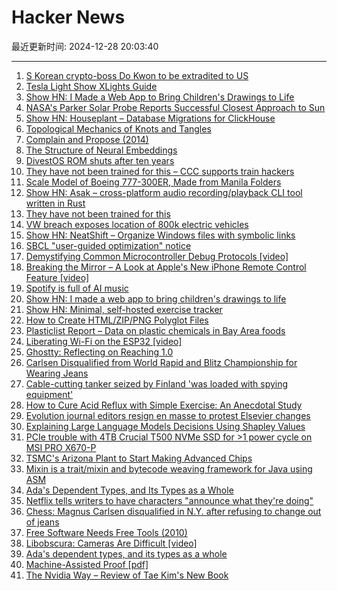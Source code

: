 # Hacker News

最近更新时间: 2024-12-28 20:03:40

--- 
1. [S Korean crypto-boss Do Kwon to be extradited to US](https://www.bbc.com/news/articles/cn7r8xr3v76o) 
2. [Tesla Light Show XLights Guide](https://github.com/teslamotors/light-show) 
3. [Show HN: I Made a Web App to Bring Children's Drawings to Life](https://doodledreams.cc) 
4. [NASA's Parker Solar Probe Reports Successful Closest Approach to Sun](https://blogs.nasa.gov/parkersolarprobe/2024/12/27/nasas-parker-solar-probe-reports-successful-closest-approach-to-sun/) 
5. [Show HN: Houseplant – Database Migrations for ClickHouse](https://houseplant.readthedocs.io/en/latest/) 
6. [Topological Mechanics of Knots and Tangles](https://www.science.org/doi/10.1126/science.aaz0135) 
7. [Complain and Propose (2014)](https://tidyfirst.substack.com/p/complain-and-propose) 
8. [The Structure of Neural Embeddings](https://seanpedersen.github.io/posts/structure-of-neural-latent-space) 
9. [DivestOS ROM shuts after ten years](https://divestos.org/pages/news#end) 
10. [They have not been trained for this – CCC supports train hackers](https://www.ccc.de/en/updates/2024/das-ist-vollig-entgleist) 
11. [Scale Model of Boeing 777-300ER, Made from Manila Folders](https://www.lucaiaconistewart.com/model-777) 
12. [Show HN: Asak – cross-platform audio recording/playback CLI tool written in Rust](https://github.com/chaosprint/asak) 
13. [They have not been trained for this](https://www.ccc.de/en/updates/2024/das-ist-vollig-entgleist) 
14. [VW breach exposes location of 800k electric vehicles](https://cyberinsider.com/vw-suffers-major-breach-exposing-location-of-800000-electric-vehicles/) 
15. [Show HN: NeatShift – Organize Windows files with symbolic links](https://github.com/BytexGrid/NeatShift) 
16. [SBCL "user-guided optimization" notice](https://github.com/sbcl/sbcl/commit/42fd0ced76e851fe883f8651b832234a7cbd1fa2) 
17. [Demystifying Common Microcontroller Debug Protocols [video]](https://media.ccc.de/v/38c3-demystifying-common-microcontroller-debug-protocols) 
18. [Breaking the Mirror – A Look at Apple's New iPhone Remote Control Feature [video]](https://media.ccc.de/v/38c3-breaking-the-mirror-a-look-at-apple-s-new-iphone-remote-control-feature) 
19. [Spotify is full of AI music](https://www.fastcompany.com/91170296/spotify-ai-music) 
20. [Show HN: I made a web app to bring children's drawings to life](https://doodledreams.cc) 
21. [Show HN: Minimal, self-hosted exercise tracker](https://github.com/bmtwl/exerciseminimilism) 
22. [How to Create HTML/ZIP/PNG Polyglot Files](https://gildas-lormeau.github.io/Polyglot-HTML-ZIP-PNG/SUMMARY.html) 
23. [Plasticlist Report – Data on plastic chemicals in Bay Area foods](https://www.plasticlist.org/report) 
24. [Liberating Wi-Fi on the ESP32 [video]](https://media.ccc.de/v/38c3-liberating-wi-fi-on-the-esp32) 
25. [Ghostty: Reflecting on Reaching 1.0](https://mitchellh.com/writing/ghostty-1-0-reflection) 
26. [Carlsen Disqualified from World Rapid and Blitz Championship for Wearing Jeans](https://www.timesnownews.com/sports/magnus-carlsen-disqualified-from-world-rapid-and-blitz-championship-for-wearing-jeans-article-116727852) 
27. [Cable-cutting tanker seized by Finland 'was loaded with spying equipment'](https://www.lloydslist.com/LL1151955/Russia-linked-cable-cutting-tanker-seized-by-Finland-was-loaded-with-spying-equipment) 
28. [How to Cure Acid Reflux with Simple Exercise: An Anecdotal Study](https://pmc.ncbi.nlm.nih.gov/articles/PMC9106553/) 
29. [Evolution journal editors resign en masse to protest Elsevier changes](https://retractionwatch.com/2024/12/27/evolution-journal-editors-resign-en-masse-to-protest-elsevier-changes/) 
30. [Explaining Large Language Models Decisions Using Shapley Values](https://arxiv.org/abs/2404.01332) 
31. [PCIe trouble with 4TB Crucial T500 NVMe SSD for >1 power cycle on MSI PRO X670-P](https://forum.level1techs.com/t/bizarre-pcie-trouble-with-4tb-crucial-t500-nvme-ssd/222915) 
32. [TSMC's Arizona Plant to Start Making Advanced Chips](https://spectrum.ieee.org/tsmc-arizona) 
33. [Mixin is a trait/mixin and bytecode weaving framework for Java using ASM](https://github.com/SpongePowered/Mixin) 
34. [Ada's Dependent Types, and Its Types as a Whole](https://nytpu.com/gemlog/2024-12-27) 
35. [Netflix tells writers to have characters "announce what they're doing"](https://www.worldofreel.com/blog/2024/12/27/netflix-tells-writers-to-have-characters-announce-what-theyre-doing-just-in-case-viewer-is-busy-doing-something-else) 
36. [Chess: Magnus Carlsen disqualified in N.Y. after refusing to change out of jeans](https://www.theguardian.com/sport/2024/dec/27/chess-carlsen-targets-rapid-and-blitz-gold-on-wall-street-this-weekend) 
37. [Free Software Needs Free Tools (2010)](https://mako.cc/writing/hill-free_tools.html) 
38. [Libobscura: Cameras Are Difficult [video]](https://media.ccc.de/v/38c3-libobscura-cameras-are-difficult) 
39. [Ada's dependent types, and its types as a whole](https://nytpu.com/gemlog/2024-12-27) 
40. [Machine-Assisted Proof [pdf]](https://www.ams.org/notices/202501/rnoti-p6.pdf) 
41. [The Nvidia Way – Review of Tae Kim's New Book](https://thechipletter.substack.com/p/the-nvidia-way) 
